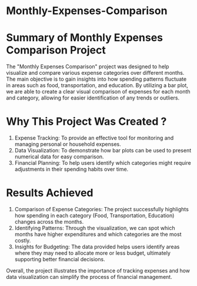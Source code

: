 # Monthly-Expenses-Comparison
# Summary of Monthly Expenses Comparison Project

The "Monthly Expenses Comparison" project was designed to help visualize and compare 
various expense categories over different months. The main objective is to gain insights 
into how spending patterns fluctuate in areas such as food, transportation, and education. 
By utilizing a bar plot, we are able to create a clear visual comparison of expenses for each 
month and category, allowing for easier identification of any trends or outliers.

# Why This Project Was Created ?
1. Expense Tracking: To provide an effective tool for monitoring and managing personal or household expenses.
2. Data Visualization: To demonstrate how bar plots can be used to present numerical data for easy comparison.
3. Financial Planning: To help users identify which categories might require adjustments in their spending habits over time.

# Results Achieved
1. Comparison of Expense Categories: The project successfully highlights how spending 
in each category (Food, Transportation, Education) changes across the months. 
2. Identifying Patterns: Through the visualization, we can spot which months have higher 
expenditures and which categories are the most costly.
3. Insights for Budgeting: The data provided helps users identify areas where they may 
need to allocate more or less budget, ultimately supporting better financial decisions.

Overall, the project illustrates the importance of tracking expenses and how data visualization 
can simplify the process of financial management.
